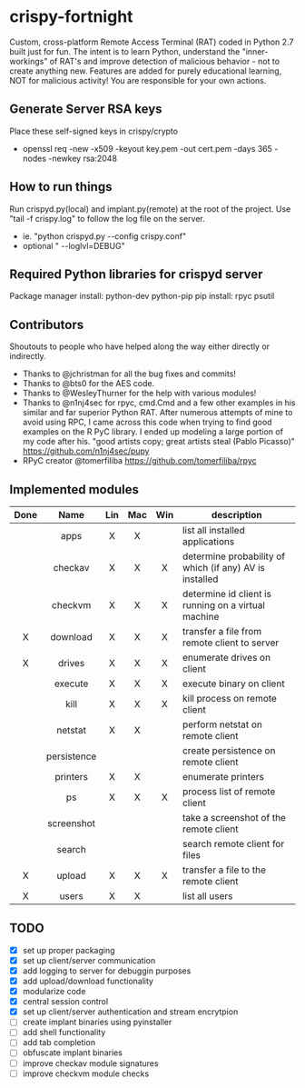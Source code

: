 # crispy-fortnight
Custom, cross-platform Remote Access Terminal (RAT) coded in Python 2.7 built just for fun. The intent is to learn Python, understand the "inner-workings" of RAT's and improve detection of malicious behavior - not to create anything new. Features are added for purely educational learning, NOT for malicious activity! You are responsible for your own actions.

## Generate Server RSA keys
Place these self-signed keys in crispy/crypto
- openssl req -new -x509 -keyout key.pem -out cert.pem -days 365 -nodes -newkey rsa:2048

## How to run things
Run crispyd.py(local) and implant.py(remote) at the root of the project. Use "tail -f crispy.log" to follow the log file on the server.
- ie. "python crispyd.py --config crispy.conf"
- optional " --loglvl=DEBUG"

## Required Python libraries for crispyd server
Package manager install:
python-dev
python-pip
pip install:
rpyc
psutil

## Contributors
Shoutouts to people who have helped along the way either directly or indirectly.
- Thanks to @jchristman for all the bug fixes and commits!
- Thanks to @bts0 for the AES code.
- Thanks to @WesleyThurner for the help with various modules!
- Thanks to @n1nj4sec for rpyc, cmd.Cmd and a few other examples in his similar and far superior Python RAT. After numerous attempts of mine to avoid using RPC, I came across this code when trying to find good examples on the R
PyC library. I ended up modeling a large portion of my code after his. "good artists copy; great artists steal (Pablo Picasso)" https://github.com/n1nj4sec/pupy
- RPyC creator @tomerfiliba https://github.com/tomerfiliba/rpyc

## Implemented modules
| Done | Name | Lin | Mac | Win | description |
|:---:|:---:|:---:|:---:|:---:|---|
|   | apps | X | X |   | list all installed applications  |
|   | checkav | X | X | X | determine probability of which (if any) AV is installed |
|   | checkvm | X | X | X | determine id client is running on a virtual machine  |
| X | download | X | X | X | transfer a file from remote client to server |
| X | drives | X | X | X |  enumerate drives on client |
|   | execute | X | X | X | execute binary on client |
|   | kill  | X | X | X |  kill process on remote client |
|   | netstat | X | X |   | perform netstat on remote client  |
|   | persistence  |   |   |   | create persistence on remote client |
|   | printers  | X | X |   | enumerate printers |
|   | ps | X | X | X | process list of remote client |
|   | screenshot |   |   |   | take a screenshot of the remote client |
|   | search |   |   |   | search remote client for files |
| X | upload | X | X | X | transfer a file to the remote client |
| X | users | X | X |   |  list all users |

## TODO
- [x] set up proper packaging
- [x] set up client/server communication
- [x] add logging to server for debuggin purposes
- [x] add upload/download functionality
- [x] modularize code
- [x] central session control
- [x] set up client/server authentication and stream encrytpion
- [ ] create implant binaries using pyinstaller
- [ ] add shell functionality
- [ ] add tab completion
- [ ] obfuscate implant binaries
- [ ] improve checkav module signatures
- [ ] improve checkvm module checks
